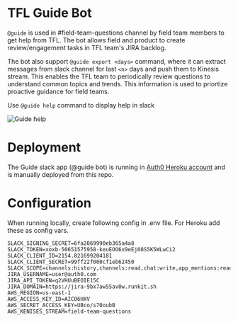 # TFL Guide Bot

`@guide` is used in #field-team-questions channel by field team members to get help from TFL. The bot allows field and product to create review/engagement tasks in TFL team's JIRA backlog.

The bot also support `@guide export <days>` command, where it can extract messages from slack channel for last `<n>` days and push them to Kinesis stream. This enables the TFL team to periodically review questions to understand common topics and trends. This information is used to priortize proactive guidance for field teams.

Use `@guide help` command to display help in slack

![Guide help](https://user-images.githubusercontent.com/1377205/79012984-1a45c880-7b81-11ea-93ad-f63da2eca459.png)

# Deployment

The Guide slack app (@guide bot) is running in [Auth0 Heroku account](https://dashboard.heroku.com/apps/tfl-bot) and is manually deployed from this repo.

# Configuration

When running locally, create following config in .env file. For Heroku add these as config vars.

```
SLACK_SIGNING_SECRET=6fa2069990eb365a4a8
SLACK_TOKEN=xoxb-50651575958-keuEOO6x9eEj08S5K5WLwCi2
SLACK_CLIENT_ID=2154.821699204181
SLACK_CLIENT_SECRET=99ff22f000cf1eb62450
SLACK_SCOPE=channels:history,channels:read,chat:write,app_mentions:read
JIRA_USERNAME=user@auth0.com
JIRA_API_TOKEN=q2VHUuBEOIE15C
JIRA_DOMAIN=https://jira-9bx7aw55av0w.runkit.sh
AWS_REGION=us-east-1
AWS_ACCESS_KEY_ID=AICO6HXV
AWS_SECRET_ACCESS_KEY=UBco/s70oubB
AWS_KENISES_STREAM=field-team-questions
```

